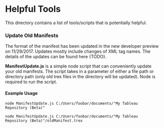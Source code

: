 # Helpful Tools
This directory contains a list of tools/scripts that is potentially helpful. 

### Update Old Manifests
The format of the manifest has been updated in the new developer preview on 11/29/2017. Updates mostly include changes of XML tag names. The details of the updates can be found here {TODO}.

**ManifestUpdate.js** is a simple node script that can conveniently update your old manifests. The script takes in a parameter of either a file path or directory path (only old trex files in the directory will be updated). Node is required to run the script. 

#### Example Usage
```
node ManifestUpdate.js C:/Users/foobar/documents/"My Tableau Repository (Beta)"
```
```
node ManifestUpdate.js C:/Users/foobar/documents/"My Tableau Repository (Beta)"/oldManifest.trex
```